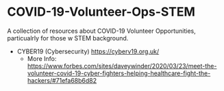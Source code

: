 # COVID-19-Volunteer-Ops-STEM
A collection of resources about COVID-19 Volunteer Opportunities, particualrly for those w STEM background.


- CYBER19 (Cybersecurity) https://cyberv19.org.uk/
  - More Info: https://www.forbes.com/sites/daveywinder/2020/03/23/meet-the-volunteer-covid-19-cyber-fighters-helping-healthcare-fight-the-hackers/#71efa68b6d82 
